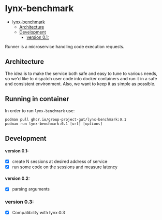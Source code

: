 # lynx-benchmark

- [lynx-benchmark](#lynx-benchmark)
  - [Architecture](#architecture)
  - [Development](#development)
      - [version 0.1:](#version-01)

Runner is a microservice handling code execution requests.

## Architecture

The idea is to make the service both safe and easy to tune to various needs,
so we'd like to dispatch user code into docker containers and run it in a
safe and consistent environment. Also, we want to keep it as simple as possible.

## Running in container
In order to run `lynx-benchmark` use:

    podman pull ghcr.io/group-project-gut/lynx-benchmark:0.1
    podman run lynx-benchmark:0.1 [url] [options]

## Development

#### version 0.1:

- [X] create N sessions at desired address of service
- [X] run some code on the sessions and measure latency

#### version 0.2:

- [X] parsing arguments

### version 0.3:
- [X]  Compatibility with lynx:0.3
